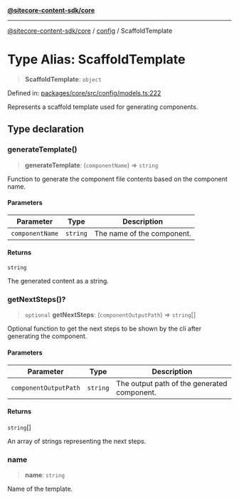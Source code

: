 [**@sitecore-content-sdk/core**](../../README.md)

***

[@sitecore-content-sdk/core](../../README.md) / [config](../README.md) / ScaffoldTemplate

# Type Alias: ScaffoldTemplate

> **ScaffoldTemplate**: `object`

Defined in: [packages/core/src/config/models.ts:222](https://github.com/Sitecore/xmc-jss-dev/blob/b61df9eebcfba1bdf753510a061ce22b4c35f004/packages/core/src/config/models.ts#L222)

Represents a scaffold template used for generating components.

## Type declaration

### generateTemplate()

> **generateTemplate**: (`componentName`) => `string`

Function to generate the component file contents based on the component name.

#### Parameters

| Parameter | Type | Description |
| ------ | ------ | ------ |
| `componentName` | `string` | The name of the component. |

#### Returns

`string`

The generated content as a string.

### getNextSteps()?

> `optional` **getNextSteps**: (`componentOutputPath`) => `string`[]

Optional function to get the next steps to be shown by the cli after generating the component.

#### Parameters

| Parameter | Type | Description |
| ------ | ------ | ------ |
| `componentOutputPath` | `string` | The output path of the generated component. |

#### Returns

`string`[]

An array of strings representing the next steps.

### name

> **name**: `string`

Name of the template.
